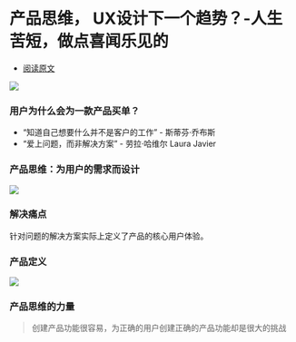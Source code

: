 # 产品思维， UX设计下一个趋势？-人生苦短，做点喜闻乐见的 #

- [阅读原文](http://mux.baidu.com/?hmsr=toutiao.io&p=8576&utm_medium=toutiao.io&utm_source=toutiao.io)

![](http://mux.baidu.com/wp-content/uploads/2015/07/UX_001.gif)

### 用户为什么会为一款产品买单？
- “知道自己想要什么并不是客户的工作” - 斯蒂芬·乔布斯
- “爱上问题，而非解决方案” - 劳拉·哈维尔 Laura Javier

### 产品思维：为用户的需求而设计
![](http://mux.baidu.com/wp-content/uploads/2015/07/UX_002.gif)

### 解决痛点
针对问题的解决方案实际上定义了产品的核心用户体验。

### 产品定义
![](http://mux.baidu.com/wp-content/uploads/2015/07/UX_003.gif)

### 产品思维的力量
> 创建产品功能很容易，为正确的用户创建正确的产品功能却是很大的挑战